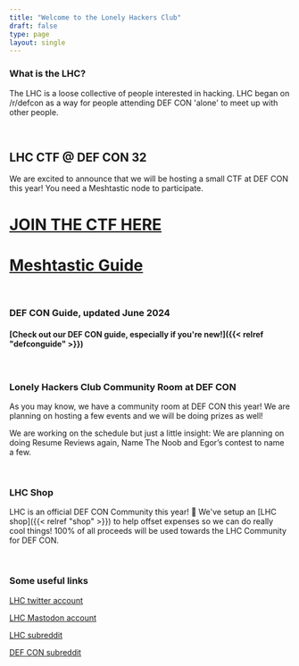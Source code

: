 ```yaml
---
title: "Welcome to the Lonely Hackers Club"
draft: false
type: page
layout: single
---
```


### What is the LHC?
The LHC is a loose collective of people interested in hacking. LHC began on /r/defcon as a way for people attending DEF CON 'alone' to meet up with other people.

&nbsp;

## LHC CTF @ DEF CON 32

We are excited to announce that we will be hosting a small CTF at DEF CON this year! You need a Meshtastic node to participate.

<h1><a href="https://ctf.lonelyhackers.lol">JOIN THE CTF HERE</a></h1>
<h1><a href="/meshtastic">Meshtastic Guide</a></h1>

&nbsp;

### DEF CON Guide, updated June 2024
#### [Check out our DEF CON guide, especially if you're new!]({{< relref "defconguide" >}})
&nbsp;

### Lonely Hackers Club Community Room at DEF CON
As you may know, we have a community room at DEF CON this year! We are planning on hosting a few events and we will be doing prizes as well! 

We are working on the schedule but just a little insight: We are planning on doing Resume Reviews again, Name The Noob and Egor’s contest to name a few.

&nbsp;

### LHC Shop
LHC is an official DEF CON Community this year! 🥳 We've setup an [LHC shop]({{< relref "shop" >}}) to help offset expenses so we can do really cool things! 100% of all proceeds will be used towards the LHC Community for DEF CON. 

&nbsp;


### Some useful links

[LHC twitter account](https://x.com/L0nelyH4ckers "Twitter Account")  

<a href="https://defcon.social/@L0nelyH4ckers" title="Mastodon Account" rel="me">LHC Mastodon account</a>

[LHC subreddit](https://www.reddit.com/r/largehadroncollider "LHC Subreddit")  

[DEF CON subreddit](https://www.reddit.com/r/defcon "DEF CON Subreddt")  
